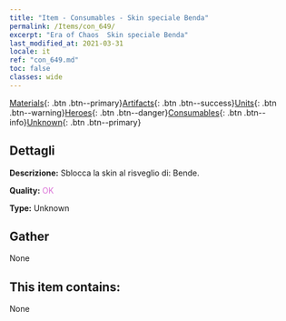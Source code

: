 ```yaml
---
title: "Item - Consumables - Skin speciale Benda"
permalink: /Items/con_649/
excerpt: "Era of Chaos  Skin speciale Benda"
last_modified_at: 2021-03-31
locale: it
ref: "con_649.md"
toc: false
classes: wide
---
```

 [Materials](/it/Items/){: .btn .btn--primary}[Artifacts](/it/Items/Artifacts/){: .btn .btn--success}[Units](/it/Items/Units/){: .btn .btn--warning}[Heroes](/it/Items/Heroes/){: .btn .btn--danger}[Consumables](/it/Items/Consumables/){: .btn .btn--info}[Unknown](/it/Items/Unknown/){: .btn .btn--primary}

## Dettagli
 **Descrizione:** Sblocca la skin al risveglio di: Bende.

 **Quality:** <span style="color: #DA70D6">OK</span>

 **Type:** Unknown

## Gather

  None

## This item contains:

  None

